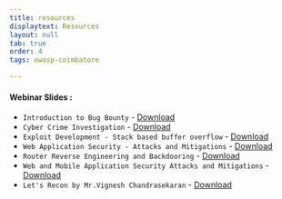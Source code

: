 ```yaml
---
title: resources
displaytext: Resources
layout: null
tab: true
order: 4
tags: owasp-coimbatore

---
```


#### Webinar Slides :
- `Introduction to Bug Bounty` - [Download](assets/files/OWASP%20CBE%20Slides.pdf)
- `Cyber Crime Investigation` - [Download](assets/files/cyber%20crime%20Investigation.pdf)
- `Exploit Development - Stack based buffer overflow` - [Download](assets/files/Exploit%20Development%20Stack%20Bufferoverflow.pdf)
- `Web Application Security - Attacks and Mitigations` - [Download](assets/files/Web%20Application%20Security%20Adithyan%20AK.pdf)
- `Router Reverse Engineering and Backdooring` - [Download](assets/files/Router%20Reversing%20by%20Adithyan%20AK.pdf)
- `Web and Mobile Application Security Attacks and Mitigations` - [Download](assets/files/Web%20Mobile%20Application%20Security%20by%20Adithyan%20AK.pdf)
- `Let's Recon by Mr.Vignesh Chandrasekaran` - [Download](assets/files/Lets%20Recon.pdf)
